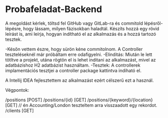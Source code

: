 # Probafeladat-Backend

A megoldást kérlek, töltsd fel GitHub vagy GitLab-ra és commitold lépésről-lépésre, hogy
lássam, milyen fázisokban haladtál. Készíts hozzá egy rövid leírást is, ami leírja, hogyan
indítható el az alkalmazás és a hozzá tartozó tesztek.

-Későn vettem észre, hogy sürön kéne commitolnom. A Controller teszteléseknél már próbáltam erre odafigyelni.
-Elinditás: Miután le lett tötltve a projekt, utána rögtön el is lehet inditani az alkalmazást, mivel az adatbázishoz H2 adatbázist használtam.
-Tesztek: A controllerek implamentációs tesztjei a controller package kattintva indiható el.

A Intellij IDEA fejlesztettem az alkalmazást ezért célszerű ezt a használ.

Végpontok:

/positions [POST]
/positions/{id} [GET]
/positions/{keyword}/{location} [GET] // én Accounting/London teszteltem arra visszaadott egy rekordot.
/clients [GET]
